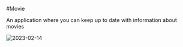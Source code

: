 #Movie
<p>An application where you can keep up to date with information about movies</p>

![2023-02-14](https://user-images.githubusercontent.com/116832376/218594717-b18932d6-105c-4e92-bfb3-2d4834f049a4.png)
